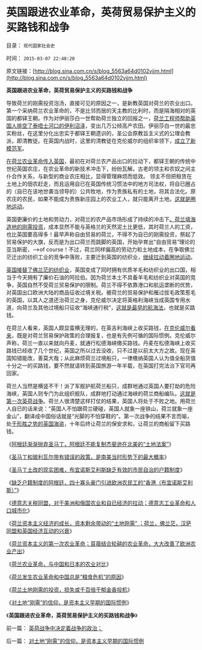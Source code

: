 # 英国跟进农业革命，英荷贸易保护主义的买路钱和战争

目录： `现代国家社会史` 

时间： `2015-03-07 22:48:20` 

原文链接：[http://blog.sina.com.cn/s/blog_5563a64d0102vjjm.html](http://blog.sina.com.cn/s/blog_5563a64d0102vjjm.html)

**英国跟进农业革命，英荷贸易保护主义的买路钱和战争**

导致荷兰的刚需投资泡汤，直接可见的原因之一，是新教英国对荷兰的农业出口。第一个采纳荷兰农业革命的，不是比邻而居的天主教的比利时，而是隔海相对的英国的都铎王朝。作为对伊丽莎白一世帮助荷兰独立的回报之一，[荷兰工程师帮助英国人排空了泰唔士河口的伊利沼泽](../../../2011/12/1/英国内战中的（国王Vs自治市联盟）中的一小撮.md)，变出几万公倾高产农田。伊丽莎白一世的最忠实粉丝，在这里分化出忠实于都铎王朝遗训的，圣公会原教旨主义式的公理会教派，即清教徒。在英国内战时，这里的清教徒在克伦威尔的组织率领下，[成立了新模范军](../../../2011/11/21/土地私有的农村是民主进程和社会稳定的坚强盟友.md)。

[在荷兰农业革命传入英国](../../../2015/3/2/荷兰资本主义开创第一次农业革命；.md)，最初在对荷兰农产品出口的拉动下，都铎王朝的传统中世纪英国农庄，在农业革命的新技术冲击下，纷纷瓦解。古老的领主和农奴之间主仆合作关系，与新型的商业农庄相比，显得管理麻烦而低效。
领主不但把租赁在土地上的佃农赶走，而且运用自已在英国传统习惯法中的地方司法权，将自已圈占的（自已在该地世袭当领导的）公共牧地，作为贵族私有的土地，将其合法化。原农庄的农民，如果不能成为贵族新庄园上的农业工人，就只能离开土地。[这就是圈地运动](../../../2011/3/10/圈地运动和耕地红线.md)。

英国更廉价的土地和劳动力，对荷兰的农产品市场形成了持续的冲击下[。荷兰填海造地的刚需投资](../../../2015/3/5/荷兰土地刚需的投资，损失或千百倍于郁金香投机.md)，成本显然不能与英格兰的天然泥土比更低，其时荷兰人的工资，也比英国要高得多！最早声称自由贸易的荷兰，不得不为自已的刚需投资，祭起了贸易保护的大旗，反而是为出口荷兰而跳脚的英国，开始孕育出“自由贸易”理论的亚当斯密，——>of
course！不过，荷兰同样偏高的劳动力和土地成本，在争取佛兰茫迁出的纺织工业的竞争中落败，主要迁到英国的纺织业，[继续拉动着圈地运动](../../../2011/3/10/圈地运动和农民工.md)。

[英国接替了佛兰茫的纺织业](../../../2015/3/1/荷兰资本主义经济的成长，资本剩余带动的“土地刚需”.md)，英国变成了同时拥有优质羊毛和纺织业的出口国，相当于今天拥有了廉价石油的阿拉伯。因为荷兰本土不具备羊毛和纺织业对英国的竞争，英国自然不受荷兰贸易保护的限制。荷兰不得不依靠港口和航运垄断的优势，对英国出口欧洲大陆的商品征收过境关税。被荷兰的贸易保护和雁过拔毛政策惹毛的英国，以其人之道还治荷兰之身，克伦威尔决定将英格利海峡当成英国专用水道，向荷兰及其他过境船只征收“海峡通行税”，[这就是最早的航海法](../../../2009/4/7/谁主张谁维护的现代国际法；海洋法的利益声明.md)，也就是买路钱。

在荷兰人看来，英国人颇显蛮横无理的，在英吉利海峡上收买路钱，[在克伦威尔看来](../../../2011/3/10/克伦威尔，国王和民粹王.md)，既是对荷兰贸易保护政策的合理报复，也是有先例可循的国际惯例。克伦威尔声称，荷兰一直以来就向丹麦，就通行松德海峡缴买路钱。丹麦在松德海峡上收买路钱已经收了几个世纪，英国之所以过去没收，只不过是以前太大方之故。现在英国知错能改，善莫大哉；从此麻烦荷兰过境船只，一律缴纳英国人认为值全船货值十分之一的买路钱，要不然就请转到英国旅游一年半载，在英国打完法治下官司再回家。

荷兰人当然是横竖不干！派了军舰护航荷兰船只，成群地通过英国人要打劫的危险海峡，英国人则专门为此组织舰队，成群地打动通过海峡的荷兰商船编队。[这就是第一次英荷战争](../../../2011/8/20/三败俱伤的（法）英荷战争.md)。荷兰人很清楚这样打仗的结果，英国人将处于不败之地。用荷兰人自已的话来说：“英国人不怕跟荷兰硬碰，英国人就象一座铁山，荷兰就象一座金山”，翻译成中国俗话就是“光脚的不怕穿鞋的”。第一次战争的结果不言而喻，处[于形胜之势的英国海盗](../../../2011/8/19/“以弱胜强”的英荷战争的海权.md)，十年后终让荷兰的保安求和，让荷兰的商船留下买路钱。

《[阿根廷渐渐抛弃圣马丁，阿根廷不能复制杰斐逊在北美的“土地法案”](../../../2015/2/24/南美洲“反革命势力”随着解放而增长；圣马丁和阿根廷.md)》

《[圣马丁和玻利瓦尔带有错误的政策，是南美当时形势下的最大概率](../../../2015/2/25/从香港今天的四十豪门，理解布宜诺斯艾利斯的阿根廷.md)》

《[圣马丁土改的现实困难，布宜诺斯艾利斯缺乏有效的市民自治的户籍制度](../../../2015/2/26/圣马丁的困难，西班牙传统文化的特点，阿根廷的缺点.md)》

《[缺乏户籍制度的阿根廷，四十寡头豪门引进欧洲农民工的“香港（布宜诺斯艾利斯）”](../../../2015/2/27/北美和阿根廷，杰斐逊在最强化的户籍制度上建立美国.md)》

《[德意志关税同盟，对于美洲和俄国农业和自已经济的拉动；德意志工业革命和人口城市化](../../../2015/2/28/身在19世纪资本主义之福中不知福的德意志和马克思；.md)》

《[荷兰资本主义经济的成长，资本剩余带动的“土地刚需”
；荷兰，佛兰茫，汉萨同盟和英国经济互动的兴衰](../../../2015/3/1/荷兰资本主义经济的成长，资本剩余带动的“土地刚需”.md)》

《[荷兰资本主义的第一次农业革命；苜蓿结合轮耕的农业革命，大大改善了欧洲农业产出](../../../2015/3/2/荷兰资本主义开创第一次农业革命；.md)》

《[荷兰农业革命，与中国和日本的农业对比](../../../2015/3/3/荷兰农业革命，与中国和日本的农业对比；.md)》

《[荷兰发生农业革命和中国总是“粮食危机”的原因](../../../2015/3/4/荷兰发生农业革命和中国总是“粮食危机”的原因.md)》

《[荷兰土地刚需的投资，损失或千百倍于郁金香投机](../../../2015/3/5/荷兰土地刚需的投资，损失或千百倍于郁金香投机.md)》

《[对土地“刚需”的信仰，是资本主义早期的国际惯例](../../../2015/3/6/对土地“刚需”的信仰，是资本主义早期的国际惯例.md)》

《**英国跟进农业革命，英荷贸易保护主义的买路钱和战争**》

前一篇： [英荷战争中决定着战争的政治；](../../../2015/3/8/英荷战争中决定着战争的政治；.md)

后一篇： [对土地“刚需”的信仰，是资本主义早期的国际惯例](../../../2015/3/6/对土地“刚需”的信仰，是资本主义早期的国际惯例.md)

